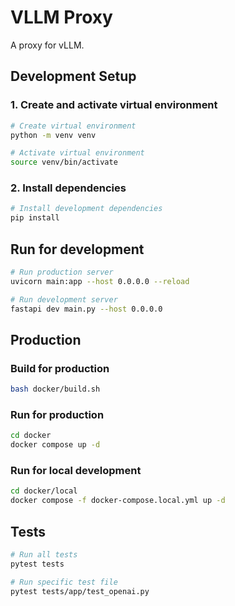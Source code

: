 # VLLM Proxy

A proxy for vLLM.

## Development Setup

### 1. Create and activate virtual environment

```bash
# Create virtual environment
python -m venv venv

# Activate virtual environment
source venv/bin/activate
```

### 2. Install dependencies

```bash
# Install development dependencies
pip install
```

## Run for development

```bash
# Run production server
uvicorn main:app --host 0.0.0.0 --reload

# Run development server
fastapi dev main.py --host 0.0.0.0
```

## Production 

### Build for production

```bash
bash docker/build.sh
```

### Run for production

```bash
cd docker
docker compose up -d
```

### Run for local development

```bash
cd docker/local
docker compose -f docker-compose.local.yml up -d
```

## Tests

```bash
# Run all tests
pytest tests

# Run specific test file
pytest tests/app/test_openai.py
```